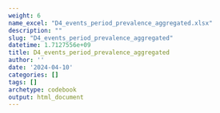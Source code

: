 ```yaml
---
weight: 6
name_excel: "D4_events_period_prevalence_aggregated.xlsx"
description: ""
slug: "D4_events_period_prevalence_aggregated"
datetime: 1.7127556e+09
title: D4_events_period_prevalence_aggregated
author: ''
date: '2024-04-10'
categories: []
tags: []
archetype: codebook
output: html_document
---
```


<div class="tabcontent"></div>
